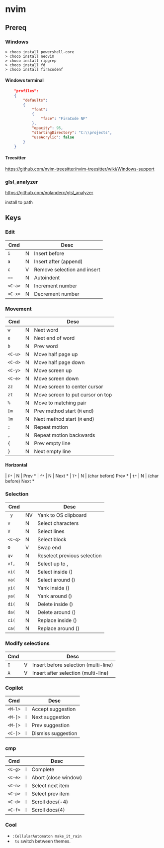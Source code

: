 # nvim

## Prereq

### Windows

```
> choco install powershell-core
> choco install neovim
> choco install ripgrep
> choco install fd
> choco install firacodenf
```

#### Windows terminal

```json
    "profiles": 
    {
        "defaults": 
        {
            "font": 
            {
                "face": "FiraCode NF"
            },
            "opacity": 95,
            "startingDirectory": "C:\\projects",
            "useAcrylic": false
        }
    }
```

#### Treesitter

https://github.com/nvim-treesitter/nvim-treesitter/wiki/Windows-support

### glsl_analyzer

https://github.com/nolanderc/glsl_analyzer

install to path

## Keys

### Edit
| Cmd     |   | Desc
|---------|---|--------------
| `i`     | N | Insert before
| `a`     | N | Insert after (append)
| `c`     | V | Remove selection and insert
| `==`    | N | Autoindent
| `<C-a>` | N | Increment number
| `<C-x>` | N | Decrement number


### Movement
| Cmd     |   | Desc
|---------|---|--------------
| `w`     | N | Next word
| `e`     | N | Next end of word
| `b`     | N | Prev word
| `<C-u>` | N | Move half page up
| `<C-d>` | N | Move half page down
| `<C-y>` | N | Move screen up
| `<C-e>` | N | Move screen down
| `zz`    | N | Move screen to center cursor
| `zt`    | N | Move screen to put cursor on top
| `%`     | N | Move to matching pair
| `[m`    | N | Prev method start (`M` end)
| `]m`    | N | Next method start (`M` end)
| `;`     | N | Repeat motion
| `,`     | N | Repeat motion backwards
| `{`     | N | Prev empty line
| `}`     | N | Next empty line

#### Horizontal
| `F*`    | N | Prev *
| `f*`    | N | Next *
| `T*`    | N | (char before) Prev *
| `t*`    | N | (char before) Next *


### Selection
| Cmd     |    | Desc
|---------|----|------------------
| ` y`    | NV | Yank to OS clipboard
| `v`     | N  | Select characters
| `V`     | N  | Select lines
| `<C-q>` | N  | Select block
| `O`     | V  | Swap end
| `gv`    | N  | Reselect previous selection
| `vf,`   | N  | Select up to ,
| `vi(`   | N  | Select inside ()
| `va(`   | N  | Select around ()
| `yi(`   | N  | Yank inside ()
| `ya(`   | N  | Yank around ()
| `di(`   | N  | Delete inside ()
| `da(`   | N  | Delete around ()
| `ci(`   | N  | Replace inside ()
| `ca(`   | N  | Replace around ()


### Modify selections
| Cmd     |   | Desc
|---------|---|------------------
| `I`     | V | Insert before selection (multi-line)
| `A`     | V | Insert after selection (multi-line)

### Copilot

| Cmd     |   | Desc
|---------|---|------------------
| `<M-l>` | I | Accept suggestion
| `<M-]>` | I | Next suggestion
| `<M-[>` | I | Prev suggestion
| `<C-]>` | I | Dismiss suggestion

### cmp

| Cmd         |   | Desc
|-------------|---|------------------
| `<C-g>`     | I | Complete
| `<C-e>`     | I | Abort (close window)
| `<C-n>`     | I | Select next item
| `<C-p>`     | I | Select prev item
| `<C-d>`     | I | Scroll docs(-4)
| `<C-f>`     | I | Scroll docs(4)

### Cool

* `:CellularAutomaton make_it_rain`
* ` ts` switch between themes.


